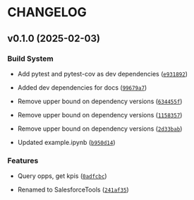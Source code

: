 # CHANGELOG


## v0.1.0 (2025-02-03)

### Build System

- Add pytest and pytest-cov as dev dependencies
  ([`e931892`](https://github.com/cras-py/salesforce_tools/commit/e931892902b80837088105c328c75b74737812e0))

- Added dev dependencies for docs
  ([`99679a7`](https://github.com/cras-py/salesforce_tools/commit/99679a7788eb8dc2ae49f415ab5dc0fa23daf696))

- Remove upper bound on dependency versions
  ([`634455f`](https://github.com/cras-py/salesforce_tools/commit/634455fdabac2e4305b0206a8c6a455d5400662f))

- Remove upper bound on dependency versions
  ([`1158357`](https://github.com/cras-py/salesforce_tools/commit/1158357a5b349ac330011a70a73fe41853c8a1fa))

- Remove upper bound on dependency versions
  ([`2d33bab`](https://github.com/cras-py/salesforce_tools/commit/2d33bab5820bd750fd739ebde975b06cab099586))

- Updated example.ipynb
  ([`b950d14`](https://github.com/cras-py/salesforce_tools/commit/b950d1412467550e346c4342a0106759fc020b1a))

### Features

- Query opps, get kpis
  ([`0adfcbc`](https://github.com/cras-py/salesforce_tools/commit/0adfcbc4d14d2afa557053235a53fb3b1c146f27))

- Renamed to SalesforceTools
  ([`241af35`](https://github.com/cras-py/salesforce_tools/commit/241af3550790f24cd6d540dd9588254e31d6f98f))
